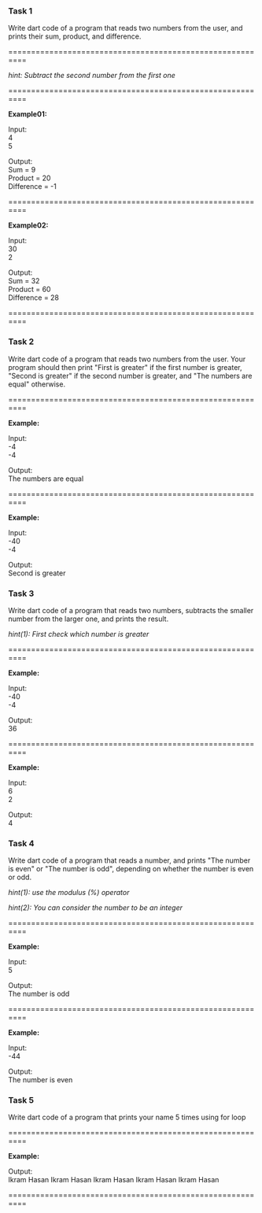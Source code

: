 ### Task 1

Write dart code of a program that reads two numbers from the user, and prints their sum, product, and difference.

==========================================================

*hint: Subtract the second number from the first one*

==========================================================

**Example01:**

Input:\
 4\
 5

Output:\
Sum = 9\
Product = 20\
Difference = -1

==========================================================

**Example02:**

Input:\
 30\
 2

Output:\
Sum = 32\
Product = 60\
Difference = 28

==========================================================

### Task 2

Write dart code of a program that reads two numbers from the user. Your program should then print "First is greater" if the first number is greater, "Second is greater" if the second number is greater, and "The numbers are equal" otherwise.

==========================================================

**Example:**

Input:\
-4\
-4

Output:\
The numbers are equal

==========================================================

**Example:**

Input:\
-40\
-4

Output:\
Second is greater

### Task 3

Write dart code of a program that reads two numbers, subtracts the smaller number from the larger one, and prints the result.

*hint(1): First check which number is greater*

==========================================================

**Example:**

Input:\
-40\
-4

Output:\
36

==========================================================

**Example:**

Input:\
6\
2

Output:\
4


### Task 4

Write dart code of a program that reads a number, and prints "The number is even" or "The number is odd", depending on whether the number is even or odd. 

*hint(1): use the modulus (%) operator*

*hint(2): You can consider the number to be an integer* 

==========================================================

**Example:**

Input:\
5

Output:\
The number is odd


==========================================================

**Example:**

Input:\
-44

Output:\
The number is even


### Task 5

Write dart code of a program that prints your name 5 times using for loop

==========================================================

**Example:**

Output:\
Ikram Hasan
Ikram Hasan
Ikram Hasan
Ikram Hasan
Ikram Hasan

==========================================================
